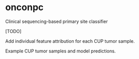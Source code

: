 # onconpc
Clinical sequencing-based primary site classifier

[TODO]

Add individual feature attribution for each CUP tumor sample.

Example CUP tumor samples and model predictions.
